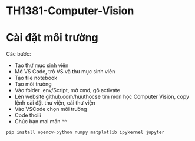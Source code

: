 # TH1381-Computer-Vision

# Cài đặt môi trường 

Các bước:
- Tạo thư mục sinh viên
- Mở VS Code, trỏ VS và thư mục sinh viên
- Tạo file notebook
- Tạo môi trường
- Vào folder .env/Script, mở cmd, gõ activate
- Lên website github.com/huuthocse tìm môn học Computer Vision, copy lệnh cài đặt thư viện, cài thư viện
- Vào VSCode chọn môi trường
- Code thoiii
- Chúc bạn mai mắn ^^

```python
pip install opencv-python numpy matplotlib ipykernel jupyter
```
